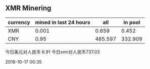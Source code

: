 ## XMR Minering

|currency|mined in last 24 hours|all|in pool|
|---|---|---|---|
|XMR|0.001|0.659|0.452|
|CNY|0.95|485.597|332.909|

今日美元对人民币 6.91	今日xmr对人民币737.03


2018-10-17 00:35